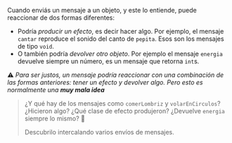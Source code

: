 Cuando enviás un mensaje a un objeto, y este lo entiende, puede reaccionar de dos formas diferentes: 

* Podría _producir un efecto_, es decir hacer algo. Por ejemplo, el mensaje `cantar` reproduce el sonido del canto de `pepita`. Esos son los mensajes de tipo `void`.
* O también podría _devolver otro objeto_. Por ejemplo el mensaje `energia` devuelve siempre un número, es un mensaje que retorna `int`s.  

:warning: _Para ser justos, un mensaje podría reaccionar con una combinación de las formas anteriores: tener un efecto y devolver algo. Pero esto es normalmente una **muy mala idea**_

> ¿Y qué hay de los mensajes como `comerLombriz` y `volarEnCirculos`? ¿Hicieron algo? ¿Qué clase de efecto produjeron? ¿Devuelve `energia` siempre lo mismo? :thought_balloon:
> 
> Descubrilo intercalando varios envíos de mensajes. 
